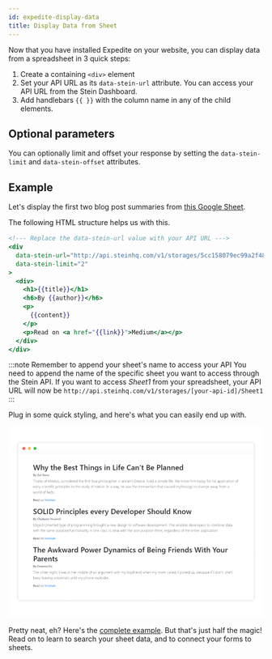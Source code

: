 ```yaml
---
id: expedite-display-data
title: Display Data from Sheet
---
```


Now that you have installed Expedite on your website, you can display data from a spreadsheet in 3 quick steps:

1. Create a containing `<div>` element
2. Set your API URL as its `data-stein-url` attribute. You can access your API URL from the Stein Dashboard.
3. Add handlebars `{{ }}` with the column name in any of the child elements.

## Optional parameters

You can optionally limit and offset your response by setting the `data-stein-limit` and `data-stein-offset` attributes.

## Example

Let's display the first two blog post summaries from [this Google Sheet](https://docs.google.com/spreadsheets/d/13Bc-RY9pOviWvZ7V7CHvuC8QjCqW73guBPk2WxXT0DM/edit#gid=0).

The following HTML structure helps us with this.

```handlebars
<!--- Replace the data-stein-url value with your API URL --->
<div
  data-stein-url="http://api.steinhq.com/v1/storages/5cc158079ec99a2f484dcb40/Sheet1"
  data-stein-limit="2"
>
  <div>
    <h1>{{title}}</h1>
    <h6>By {{author}}</h6>
    <p>
      {{content}}
    </p>
    <p>Read on <a href="{{link}}">Medium</a></p>
  </div>
</div>
```

:::note Remember to append your sheet's name to access your API
You need to append the name of the specific sheet you want to access through the Stein API. If you want to access _Sheet1_ from your spreadsheet, your API URL will now be `http://api.steinhq.com/v1/storages/[your-api-id]/Sheet1`
:::

Plug in some quick styling, and here's what you can easily end up with.

![Blog Posts Screenshot](assets/expedite-blog-posts-read.png)

Pretty neat, eh? Here's the [complete example](https://github.com/SteinHQ/Expedite/blob/master/example/blog.html). But that's just half the magic! Read on to learn to search your sheet data, and to connect your forms to sheets.
